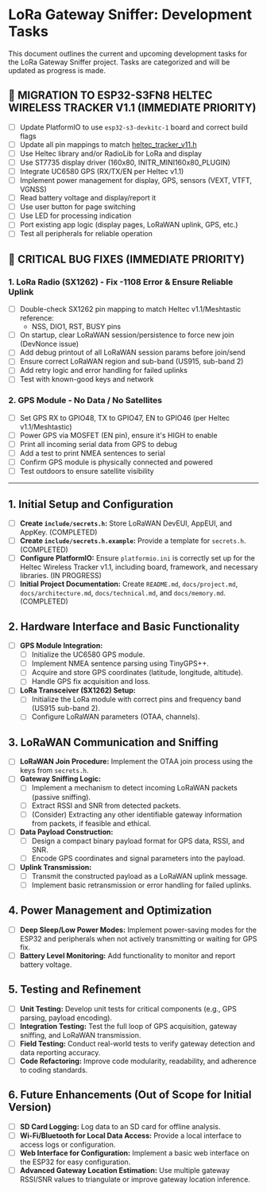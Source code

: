 # LoRa Gateway Sniffer: Development Tasks

This document outlines the current and upcoming development tasks for the LoRa Gateway Sniffer project. Tasks are categorized and will be updated as progress is made.

## 🚨 MIGRATION TO ESP32-S3FN8 HELTEC WIRELESS TRACKER V1.1 (IMMEDIATE PRIORITY)

- [ ] Update PlatformIO to use `esp32-s3-devkitc-1` board and correct build flags
- [ ] Update all pin mappings to match [heltec_tracker_v11.h](https://raw.githubusercontent.com/ksjh/HTIT-Tracker/refs/heads/main/include/heltec_tracker_v11.h)
- [ ] Use Heltec library and/or RadioLib for LoRa and display
- [ ] Use ST7735 display driver (160x80, INITR_MINI160x80_PLUGIN)
- [ ] Integrate UC6580 GPS (RX/TX/EN per Heltec v1.1)
- [ ] Implement power management for display, GPS, sensors (VEXT, VTFT, VGNSS)
- [ ] Read battery voltage and display/report it
- [ ] Use user button for page switching
- [ ] Use LED for processing indication
- [ ] Port existing app logic (display pages, LoRaWAN uplink, GPS, etc.)
- [ ] Test all peripherals for reliable operation

## 🚨 CRITICAL BUG FIXES (IMMEDIATE PRIORITY)

### 1. LoRa Radio (SX1262) - Fix -1108 Error & Ensure Reliable Uplink
- [ ] Double-check SX1262 pin mapping to match Heltec v1.1/Meshtastic reference:
    - NSS, DIO1, RST, BUSY pins
- [ ] On startup, clear LoRaWAN session/persistence to force new join (DevNonce issue)
- [ ] Add debug printout of all LoRaWAN session params before join/send
- [ ] Ensure correct LoRaWAN region and sub-band (US915, sub-band 2)
- [ ] Add retry logic and error handling for failed uplinks
- [ ] Test with known-good keys and network

### 2. GPS Module - No Data / No Satellites
- [ ] Set GPS RX to GPIO48, TX to GPIO47, EN to GPIO46 (per Heltec v1.1/Meshtastic)
- [ ] Power GPS via MOSFET (EN pin), ensure it's HIGH to enable
- [ ] Print all incoming serial data from GPS to debug
- [ ] Add a test to print NMEA sentences to serial
- [ ] Confirm GPS module is physically connected and powered
- [ ] Test outdoors to ensure satellite visibility

---

## 1. Initial Setup and Configuration

-   [ ] **Create `include/secrets.h`:** Store LoRaWAN DevEUI, AppEUI, and AppKey. (COMPLETED)
-   [ ] **Create `include/secrets.h.example`:** Provide a template for `secrets.h`. (COMPLETED)
-   [ ] **Configure PlatformIO:** Ensure `platformio.ini` is correctly set up for the Heltec Wireless Tracker v1.1, including board, framework, and necessary libraries. (IN PROGRESS)
-   [ ] **Initial Project Documentation:** Create `README.md`, `docs/project.md`, `docs/architecture.md`, `docs/technical.md`, and `docs/memory.md`. (COMPLETED)

## 2. Hardware Interface and Basic Functionality

-   [ ] **GPS Module Integration:**
    -   [ ] Initialize the UC6580 GPS module.
    -   [ ] Implement NMEA sentence parsing using TinyGPS++.
    -   [ ] Acquire and store GPS coordinates (latitude, longitude, altitude).
    -   [ ] Handle GPS fix acquisition and loss.
-   [ ] **LoRa Transceiver (SX1262) Setup:**
    -   [ ] Initialize the LoRa module with correct pins and frequency band (US915 sub-band 2).
    -   [ ] Configure LoRaWAN parameters (OTAA, channels).

## 3. LoRaWAN Communication and Sniffing

-   [ ] **LoRaWAN Join Procedure:** Implement the OTAA join process using the keys from `secrets.h`.
-   [ ] **Gateway Sniffing Logic:**
    -   [ ] Implement a mechanism to detect incoming LoRaWAN packets (passive sniffing).
    -   [ ] Extract RSSI and SNR from detected packets.
    -   [ ] (Consider) Extracting any other identifiable gateway information from packets, if feasible and ethical.
-   [ ] **Data Payload Construction:**
    -   [ ] Design a compact binary payload format for GPS data, RSSI, and SNR.
    -   [ ] Encode GPS coordinates and signal parameters into the payload.
-   [ ] **Uplink Transmission:**
    -   [ ] Transmit the constructed payload as a LoRaWAN uplink message.
    -   [ ] Implement basic retransmission or error handling for failed uplinks.

## 4. Power Management and Optimization

-   [ ] **Deep Sleep/Low Power Modes:** Implement power-saving modes for the ESP32 and peripherals when not actively transmitting or waiting for GPS fix.
-   [ ] **Battery Level Monitoring:** Add functionality to monitor and report battery voltage.

## 5. Testing and Refinement

-   [ ] **Unit Testing:** Develop unit tests for critical components (e.g., GPS parsing, payload encoding).
-   [ ] **Integration Testing:** Test the full loop of GPS acquisition, gateway sniffing, and LoRaWAN transmission.
-   [ ] **Field Testing:** Conduct real-world tests to verify gateway detection and data reporting accuracy.
-   [ ] **Code Refactoring:** Improve code modularity, readability, and adherence to coding standards.

## 6. Future Enhancements (Out of Scope for Initial Version)

-   [ ] **SD Card Logging:** Log data to an SD card for offline analysis.
-   [ ] **Wi-Fi/Bluetooth for Local Data Access:** Provide a local interface to access logs or configuration.
-   [ ] **Web Interface for Configuration:** Implement a basic web interface on the ESP32 for easy configuration.
-   [ ] **Advanced Gateway Location Estimation:** Use multiple gateway RSSI/SNR values to triangulate or improve gateway location inference. 